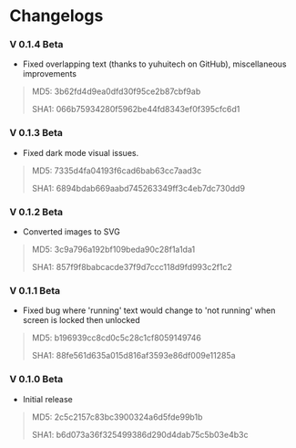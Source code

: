 # Changelogs

### V 0.1.4 Beta
- Fixed overlapping text (thanks to yuhuitech on GitHub), miscellaneous improvements

>MD5: 3b62fd4d9ea0dfd30f95ce2b87cbf9ab
>
>SHA1: 066b75934280f5962be44fd8343ef0f395cfc6d1

### V 0.1.3 Beta
- Fixed dark mode visual issues.

>MD5: 7335d4fa04193f6cad6bab63cc7aad3c
>
>SHA1: 6894bdab669aabd745263349ff3c4eb7dc730dd9

### V 0.1.2 Beta
- Converted images to SVG

>MD5: 3c9a796a192bf109beda90c28f1a1da1
>
>SHA1: 857f9f8babcacde37f9d7ccc118d9fd993c2f1c2

### V 0.1.1 Beta
- Fixed bug where 'running' text would change to 'not running' when screen is locked then unlocked


>MD5: b196939cc8cd0c5c28c1cf8059149746
>
>SHA1: 88fe561d635a015d816af3593e86df009e11285a

### V 0.1.0 Beta
- Initial release

>MD5: 2c5c2157c83bc3900324a6d5fde99b1b
>
>SHA1: b6d073a36f325499386d290d4dab75c5b03e4b3c